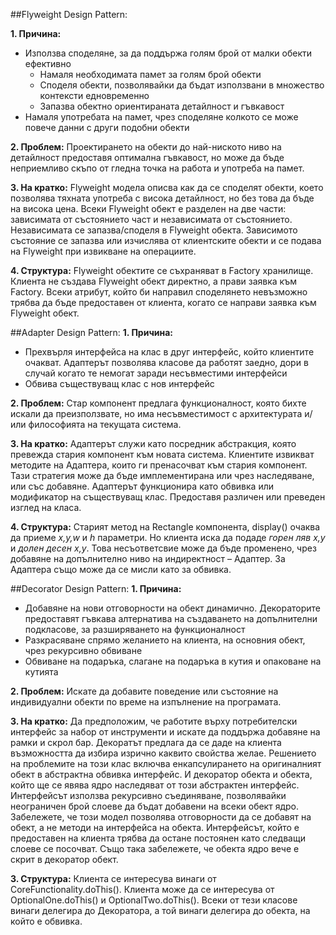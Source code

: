 ##Flyweight Design Pattern:

**1. Причина:** 
*	Използва споделяне, за да поддържа голям брой от малки обекти ефективно
	*	Намаля необходимата памет за голям брой обекти
	*	Споделя обекти, позволявайки да бъдат използвани в множество контексти едновременно
	*	Запазва обектно ориентираната детайлност и гъвкавост
*	Намаля употребата на памет, чрез споделяне колкото се може повече данни с други подобни обекти

**2. Проблем:**
Проектирането на обекти до най-ниското ниво на детайлност предоставя оптимална гъвкавост, но може да бъде неприемливо скъпо от гледна точка на работа и употреба на памет. 

**3. На кратко:**
Flyweight модела описва как да се споделят обекти, което позволява тяхната употреба с висока детайлност, но без това да бъде на висока цена. Всеки Flyweight обект е разделен на две части: зависимата от състоянието част и независимата от състоянието. Независимата се запазва/споделя в Flyweight обекта. Зависимото състояние се запазва или изчислява от клиентските обекти и се подава на Flyweight при извикване на операциите. 

**4. Структура:**
Flyweight обектите се съхраняват в Factory хранилище. Клиента не създава Flyweight обект директно, а прави заявка към Factory. Всеки атрибут, който би направил споделянето невъзможно трябва да бъде предоставен от клиента, когато се направи заявка към Flyweight обект. 

##Adapter Design Pattern:
**1. Причина:**
*	Прехвърля интерфейса на клас в друг интерфейс, който клиентите очакват. Адаптерът позволява класове да работят заедно, дори в случай когато те немогат заради несъвместими интерфейси
*	Обвива съществуващ клас с нов интерфейс

**2. Проблем:**
Стар компонент предлага функционалност, която бихте искали да преизползвате, но има несъвместимост с архитектурата и/или философията на текущата система.

**3. На кратко:**
Адаптерът служи като посредник абстракция, която превежда стария компонент към новата система. Клиентите извикват методите на Адаптера, които ги пренасочват към стария компонент. Тази стратегия може да бъде имплементирана или чрез наследяване, или със добавяне.
Адаптерът функционира като обвивка или модификатор на съществуващ клас. Предоставя различен или преведен изглед на класа.

**4. Структура:**
Старият метод на Rectangle компонента, display() очаква да приеме _x,y,w_ и _h_ параметри. Но клиента иска да подаде _горен ляв x,y_ и _долен десен x,y_. Това несъответсвие може да бъде променено, чрез добавяне на допълнително ниво на индиректност – Адаптер. 
За Адаптера също може да се мисли като за обвивка.
 

##Decorator Design Pattern:
**1. Причина:** 
*	Добавяне на нови отговорности на обект динамично. Декораторите предоставят гъвкава алтернатива на създаването на допълнителни подкласове, за разширяването на функционалност
*	Разкрасяване спрямо желанието на клиента, на основния обект, чрез рекурсивно обвиване
*	Обвиване на подаръка, слагане на подаръка в кутия и опаковане на кутията

**2. Проблем:**
Искате да добавите поведение или състояние на индивидуални обекти по време на изпълнение на програмата.

**3. На кратко:**
Да предположим, че работите върху потребителски интерфейс за набор от инструменти и искате да поддържа добавяне на рамки и скрол бар. Декоратът предлага да се даде на клиента възможността да избира изрично каквито свойства желае. 
Решението на проблемите на този клас включва енкапсулирането на оригиналният обект в абстрактна обвивка интерфейс. И декоратор обекта и обекта, който ще се явява ядро наследяват от този абстрактен интерфейс. Интерфейсът използва рекурсивно съединяване, позволявайки неограничен брой слоеве да бъдат добавени на всеки обект ядро.
Забележете, че този модел позволява отговорности да се добавят на обект, а не методи на интерфейса на обекта. Интерфейсът, който е предоставен на клиента трябва да остане постоянен като следващи слоеве се посочват. 
Също така забележете, че обекта ядро вече е скрит в декоратор обект.

**3. Структура:**
Клиента се интересува винаги от CoreFunctionality.doThis(). Клиента може да се интересува от OptionalOne.doThis() и OptionalTwo.doThis(). Всеки от тези класове винаги делегира до Декоратора, а той винаги делегира до обекта, на който е обвивка.
  

